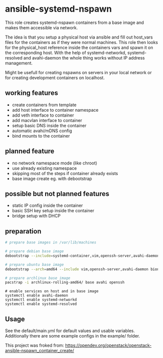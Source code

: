 # ansible-systemd-nspawn
This role creates systemd-nspawn containers from a base image and makes them accessible via network.

The idea is that you setup a physical host via ansible and fill out host_vars files for the containers as if they were normal machines.
This role then looks for the physical_host reference inside the containers vars and spawn it on the corresponding host.
With the help of systemd-networkd, systemd-resolved and avahi-daemon the whole thing works without IP address management.

Might be usefull for creating nspawns on servers in your local network or for creating development containers on localhost.

## working features
* create containers from template
* add host interface to container namespace
* add veth interface to container
* add macvlan interface to container
* setup basic DNS inside the container
* automatic avahi/mDNS config
* bind mounts to the container

## planned feature
* no network namespace mode (like chroot)
* use already existing namespace
* skipping most of the steps if container already exists
* base image create eg. with debootstrap 

## possible but not planned features
* static IP config inside the container
* basic SSH key setup inside the container
* bridge setup with DHCP

## preparation
```bash
# prepare base images in /var/lib/machines

# prepare debian base image
debootstrap --include=systemd-container,vim,openssh-server,avahi-daemon --arch=amd64 buster ./debian-buster-amd64

# prepare ubuntu base image
debootstrap --arch=amd64 --include vim,openssh-server,avahi-daemon bionic ./ubuntu-bionic-amd64 http://de.archive.ubuntu.com/ubuntu

# prepare archlinux base image
pacstrap -i archlinux-rolling-amd64/ base avahi openssh
```

```
# enable services on host and in base image
systemctl enable avahi-daemon
systemctl enable systemd-networkd
systemctl enable systemd-resolved
```

## Usage
See the default/main.yml for default values and usable variables. Additionally there are some example configs in the example/ folder.

This project was froked from:
  https://opendev.org/openstack/openstack-ansible-nspawn_container_create/
